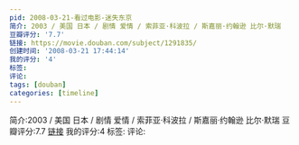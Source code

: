 ```yaml
---
pid: 2008-03-21-看过电影-迷失东京
简介: 2003 / 美国 日本 / 剧情 爱情 / 索菲亚·科波拉 / 斯嘉丽·约翰逊 比尔·默瑞
豆瓣评分: '7.7'
链接: https://movie.douban.com/subject/1291835/
创建时间: '2008-03-21 17:44:14'
我的评分: '4'
标签:
评论:
tags: [douban]
categories: [timeline]
---
```

简介:2003 / 美国 日本 / 剧情 爱情 / 索菲亚·科波拉 / 斯嘉丽·约翰逊 比尔·默瑞
豆瓣评分:7.7
[链接](https://movie.douban.com/subject/1291835/)
我的评分:4
标签:
评论:
